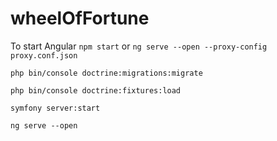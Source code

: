 # wheelOfFortune

To start Angular ```npm start``` or ```ng serve --open --proxy-config proxy.conf.json```

```php bin/console doctrine:migrations:migrate```

```php bin/console doctrine:fixtures:load```

```symfony server:start```

```ng serve --open```

